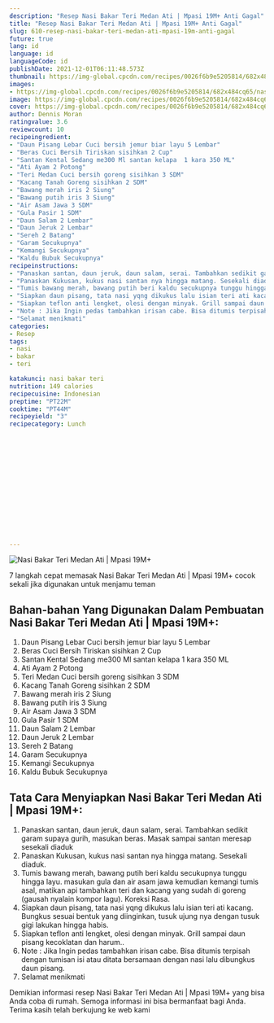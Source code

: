 ```yaml
---
description: "Resep Nasi Bakar Teri Medan Ati | Mpasi 19M+ Anti Gagal"
title: "Resep Nasi Bakar Teri Medan Ati | Mpasi 19M+ Anti Gagal"
slug: 610-resep-nasi-bakar-teri-medan-ati-mpasi-19m-anti-gagal
future: true
lang: id
language: id
languageCode: id
publishDate: 2021-12-01T06:11:48.573Z 
thumbnail: https://img-global.cpcdn.com/recipes/0026f6b9e5205814/682x484cq65/nasi-bakar-teri-medan-ati-mpasi-19m-foto-resep-utama.webp
images:
- https://img-global.cpcdn.com/recipes/0026f6b9e5205814/682x484cq65/nasi-bakar-teri-medan-ati-mpasi-19m-foto-resep-utama.webp
image: https://img-global.cpcdn.com/recipes/0026f6b9e5205814/682x484cq65/nasi-bakar-teri-medan-ati-mpasi-19m-foto-resep-utama.webp
cover: https://img-global.cpcdn.com/recipes/0026f6b9e5205814/682x484cq65/nasi-bakar-teri-medan-ati-mpasi-19m-foto-resep-utama.webp
author: Dennis Moran
ratingvalue: 3.6
reviewcount: 10
recipeingredient:
- "Daun Pisang Lebar Cuci bersih jemur biar layu 5 Lembar"
- "Beras Cuci Bersih Tiriskan sisihkan 2 Cup"
- "Santan Kental Sedang me300 Ml santan kelapa  1 kara 350 ML"
- "Ati Ayam 2 Potong"
- "Teri Medan Cuci bersih goreng sisihkan 3 SDM"
- "Kacang Tanah Goreng sisihkan 2 SDM"
- "Bawang merah iris 2 Siung"
- "Bawang putih iris 3 Siung"
- "Air Asam Jawa 3 SDM"
- "Gula Pasir 1 SDM"
- "Daun Salam 2 Lembar"
- "Daun Jeruk 2 Lembar"
- "Sereh 2 Batang"
- "Garam Secukupnya"
- "Kemangi Secukupnya"
- "Kaldu Bubuk Secukupnya"
recipeinstructions:
- "Panaskan santan, daun jeruk, daun salam, serai. Tambahkan sedikit garam supaya gurih, masukan beras. Masak sampai santan meresap sesekali diaduk"
- "Panaskan Kukusan, kukus nasi santan nya hingga matang. Sesekali diaduk."
- "Tumis bawang merah, bawang putih beri kaldu secukupnya tunggu hingga layu. masukan gula dan air asam jawa kemudian kemangi tumis asal, matikan api tambahkan teri dan kacang yang sudah di goreng (gausah nyalain kompor lagu). Koreksi Rasa."
- "Siapkan daun pisang, tata nasi yqng dikukus lalu isian teri ati kacang. Bungkus sesuai bentuk yang diinginkan, tusuk ujung nya dengan tusuk gigi lakukan hingga habis."
- "Siapkan teflon anti lengket, olesi dengan minyak. Grill sampai daun pisang kecoklatan dan harum.."
- "Note : Jika Ingin pedas tambahkan irisan cabe. Bisa ditumis terpisah dengan tumisan isi atau ditata bersamaan dengan nasi lalu dibungkus daun pisang."
- "Selamat menikmati"
categories:
- Resep
tags:
- nasi
- bakar
- teri

katakunci: nasi bakar teri 
nutrition: 149 calories
recipecuisine: Indonesian
preptime: "PT22M"
cooktime: "PT44M"
recipeyield: "3"
recipecategory: Lunch


     
    
    
    
    
    
    
    
    
    
    
      
    
---
```



![Nasi Bakar Teri Medan Ati | Mpasi 19M+](https://img-global.cpcdn.com/recipes/0026f6b9e5205814/682x484cq65/nasi-bakar-teri-medan-ati-mpasi-19m-foto-resep-utama.webp)

7 langkah cepat memasak  Nasi Bakar Teri Medan Ati | Mpasi 19M+ cocok sekali jika digunakan untuk menjamu teman

<!--inarticleads1-->

## Bahan-bahan Yang Digunakan Dalam Pembuatan Nasi Bakar Teri Medan Ati | Mpasi 19M+:

1. Daun Pisang Lebar Cuci bersih jemur biar layu 5 Lembar
1. Beras Cuci Bersih Tiriskan sisihkan 2 Cup
1. Santan Kental Sedang me300 Ml santan kelapa  1 kara 350 ML
1. Ati Ayam 2 Potong
1. Teri Medan Cuci bersih goreng sisihkan 3 SDM
1. Kacang Tanah Goreng sisihkan 2 SDM
1. Bawang merah iris 2 Siung
1. Bawang putih iris 3 Siung
1. Air Asam Jawa 3 SDM
1. Gula Pasir 1 SDM
1. Daun Salam 2 Lembar
1. Daun Jeruk 2 Lembar
1. Sereh 2 Batang
1. Garam Secukupnya
1. Kemangi Secukupnya
1. Kaldu Bubuk Secukupnya



<!--inarticleads2-->

## Tata Cara Menyiapkan Nasi Bakar Teri Medan Ati | Mpasi 19M+:

1. Panaskan santan, daun jeruk, daun salam, serai. Tambahkan sedikit garam supaya gurih, masukan beras. Masak sampai santan meresap sesekali diaduk
1. Panaskan Kukusan, kukus nasi santan nya hingga matang. Sesekali diaduk.
1. Tumis bawang merah, bawang putih beri kaldu secukupnya tunggu hingga layu. masukan gula dan air asam jawa kemudian kemangi tumis asal, matikan api tambahkan teri dan kacang yang sudah di goreng (gausah nyalain kompor lagu). Koreksi Rasa.
1. Siapkan daun pisang, tata nasi yqng dikukus lalu isian teri ati kacang. Bungkus sesuai bentuk yang diinginkan, tusuk ujung nya dengan tusuk gigi lakukan hingga habis.
1. Siapkan teflon anti lengket, olesi dengan minyak. Grill sampai daun pisang kecoklatan dan harum..
1. Note : Jika Ingin pedas tambahkan irisan cabe. Bisa ditumis terpisah dengan tumisan isi atau ditata bersamaan dengan nasi lalu dibungkus daun pisang.
1. Selamat menikmati




Demikian informasi  resep Nasi Bakar Teri Medan Ati | Mpasi 19M+   yang bisa Anda coba di rumah. Semoga informasi ini bisa bermanfaat bagi Anda. Terima kasih telah berkujung ke web kami
